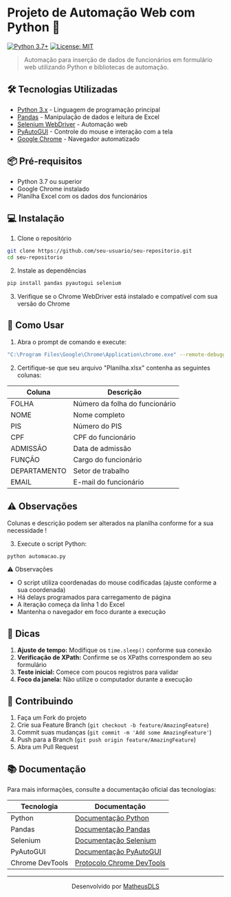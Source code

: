 # Projeto de Automação Web com Python 🤖

[![Python 3.7+](https://img.shields.io/badge/python-3.7+-blue.svg)](https://www.python.org/downloads/release/python-370/)
[![License: MIT](https://img.shields.io/badge/License-MIT-yellow.svg)](https://opensource.org/licenses/MIT)

> Automação para inserção de dados de funcionários em formulário web utilizando Python e bibliotecas de automação.

## 🛠️ Tecnologias Utilizadas

* [Python 3.x](https://www.python.org/) - Linguagem de programação principal
* [Pandas](https://pandas.pydata.org/) - Manipulação de dados e leitura de Excel
* [Selenium WebDriver](https://www.selenium.dev/) - Automação web
* [PyAutoGUI](https://pyautogui.readthedocs.io/) - Controle do mouse e interação com a tela
* [Google Chrome](https://www.google.com/chrome/) - Navegador automatizado

## 📦 Pré-requisitos

- Python 3.7 ou superior
- Google Chrome instalado
- Planilha Excel com os dados dos funcionários

## 💻 Instalação

1. Clone o repositório
```bash
git clone https://github.com/seu-usuario/seu-repositorio.git
cd seu-repositorio
```

2. Instale as dependências
```bash
pip install pandas pyautogui selenium
```

3. Verifique se o Chrome WebDriver está instalado e compatível com sua versão do Chrome

## 🚀 Como Usar

1. Abra o prompt de comando e execute:
```bash
"C:\Program Files\Google\Chrome\Application\chrome.exe" --remote-debugging-port=9222 --user-data-dir="C:/chrome-automation"
```

2. Certifique-se que seu arquivo "Planilha.xlsx" contenha as seguintes colunas:

| Coluna | Descrição |
|--------|-----------|
| FOLHA | Número da folha do funcionário |
| NOME | Nome completo |
| PIS | Número do PIS |
| CPF | CPF do funcionário |
| ADMISSÃO | Data de admissão |
| FUNÇÃO | Cargo do funcionário |
| DEPARTAMENTO | Setor de trabalho |
| EMAIL | E-mail do funcionário |

## ⚠️ Observações

Colunas e descrição podem ser alterados na planilha conforme for a sua necessidade !

3. Execute o script Python:
```bash
python automacao.py
```

⚠️ Observações
- O script utiliza coordenadas do mouse codificadas (ajuste conforme a sua coordenada)
- Há delays programados para carregamento de página
- A iteração começa da linha 1 do Excel
- Mantenha o navegador em foco durante a execução

## 📝 Dicas

1. **Ajuste de tempo:** Modifique os `time.sleep()` conforme sua conexão
2. **Verificação de XPath:** Confirme se os XPaths correspondem ao seu formulário
3. **Teste inicial:** Comece com poucos registros para validar
4. **Foco da janela:** Não utilize o computador durante a execução

## 🤝 Contribuindo

1. Faça um Fork do projeto
2. Crie sua Feature Branch (`git checkout -b feature/AmazingFeature`)
3. Commit suas mudanças (`git commit -m 'Add some AmazingFeature'`)
4. Push para a Branch (`git push origin feature/AmazingFeature`)
5. Abra um Pull Request

## 📚 Documentação

Para mais informações, consulte a documentação oficial das tecnologias:

| Tecnologia | Documentação |
|------------|--------------|
| Python | [Documentação Python](https://docs.python.org/pt-br/3/) |
| Pandas | [Documentação Pandas](https://pandas.pydata.org/docs/) |
| Selenium | [Documentação Selenium](https://www.selenium.dev/documentation/webdriver/) |
| PyAutoGUI | [Documentação PyAutoGUI](https://pyautogui.readthedocs.io/) |
| Chrome DevTools | [Protocolo Chrome DevTools](https://chromedevtools.github.io/devtools-protocol/) |

---

<p align="center">
  Desenvolvido por <a href="https://github.com/seu-usuario">MatheusDLS</a>
</p>
